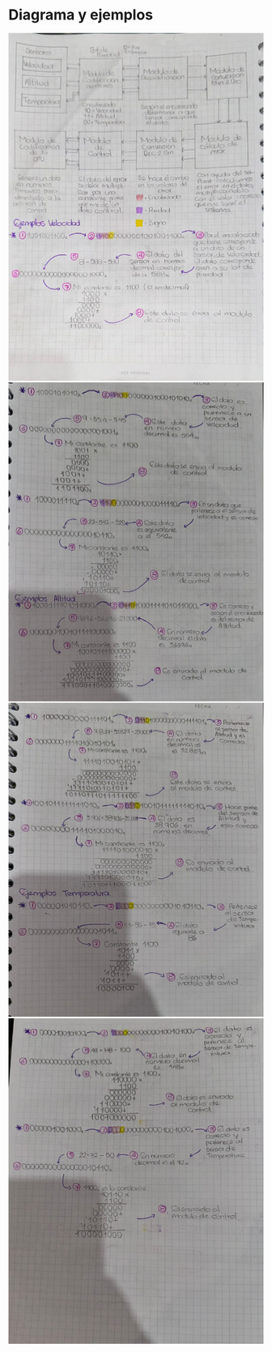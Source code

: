 # Diagrama y ejemplos 
![diiagrama](<diagrama1.jpg>)
![ejercisios](<ejemplos2.jpg>)
![ejercicios](<ejemplos3.jpg>)
![ejercicios](<ejemplo4.jpg>)

